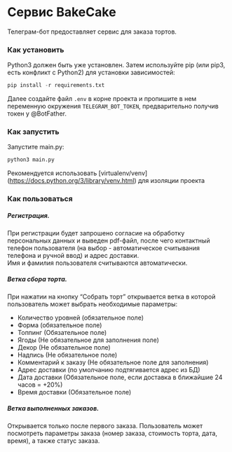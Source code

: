 # Сервис BakeCake

Телеграм-бот предоставляет сервис для заказа тортов.

### Как установить

Python3 должен быть уже установлен. Затем используйте pip (или pip3, есть конфликт с Python2) для установки зависимостей:
```python
pip install -r requirements.txt
```
Далее создайте файл ```.env``` в корне проекта и пропишите в нем переменную окружения ```TELEGRAM_BOT_TOKEN```, предварительно получив токен у @BotFather.

### Как запустить

Запустите main.py:
```python
python3 main.py
```
Рекомендуется использовать [virtualenv/venv] (https://docs.python.org/3/library/venv.html) для изоляции проекта

### Как пользоваться

##### Регистрация. 
При регистрации будет запрошено  согласие на обработку персональных данных и выведен pdf-файл, после чего контактный телефон пользователя (на выбор - автоматическое считывания телефона и ручной ввод) и адрес доставки.  
Имя и фамилия пользователя считываются автоматически. 


##### Ветка сбора торта.  
При нажатии на кнопку “Собрать торт” открывается ветка в которой пользователь может выбрать необходимые параметры:
- Количество уровней (обязательное поле)
- Форма (обязательное поле)
- Топпинг (Обязательное поле)
- Ягоды (Не обязательное для заполнения поле)
- Декор (Не обязательное поле)
- Надпись (Не обязательное поле)
- Комментарий к заказу (Не обязательное поле для заполнения)
- Адрес доставки (по умолчанию подтягивается адрес из БД)
- Дата доставки (Обязательное поле, если доставка в ближайшие 24 часов = +20%)
- Время доставки (Обязательное поле)


##### Ветка выполненных заказов. 
Открывается только после первого заказа. Пользователь может посмотреть параметры заказа (номер заказа, стоимость торта, дата, время), а также статус заказа. 

